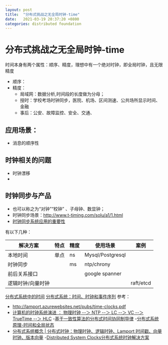 ```yaml
---
layout: post
title:  "分布式挑战之无全局时钟-time"
date:   2021-03-19 20:37:20 +0800
categories: distributed foundation
---
```


# 分布式挑战之无全局时钟-time
时间本身有两个属性：顺序、精度，理想中有一个绝对时钟，即全局时钟，且无限精度
-  顺序：
-  精度：
    - 局域网：数据分析,时间段的长度做为分母；
    - 授时：学校考场时钟同步，医院、机场、区间测速、公共场所显示时间、金融
    - 事后：公安、故障监控、安全、交通、
## 应用场景：
- 消息的顺序性

## 时钟相关的问题
- 时钟漂移
- 

## 时钟同步与产品
- 也可以称之为“对钟”“校钟” 、子母钟、数显钟；
- 时钟同步场景：http://www.t-timing.com/solu/a1/1.html
- [时钟同步系统应用的重要性](https://www.syn029.com/h-nd-2109.html)

有以下几种：

 | 解决方案 |  特点|精度 | 使用场景 | 案例 |
 |---| --- | --- | --- | --- |
 | 本地时间 | 单点 | ns| Mysql/Postgresql|
 | 时钟同步  | |ms| ntp/chrony|
 | 前后关系接口 | ||google spanner||
 | 逻辑时钟/向量时钟 | |||raft/etcd|

[分布式系统中的时间](https://zhuanlan.zhihu.com/p/449977322)
[分布式系统：时间、时钟和事件序列](https://zhuanlan.zhihu.com/p/75143473)
参考：
- http://lamport.azurewebsites.net/pubs/time-clocks.pdf
- [计算机的时钟系统演进 ： 物理时钟 --＞ NTP --＞ LC --＞ VC --＞ TrueTime --＞ HLC](https://vigourtyy-zhg.blog.csdn.net/article/details/122633868)
-[基于一致性算法的分布式时间协同制导律](https://www.bilibili.com/read/cv16812515/)
-[分布式系统原理-时间和全局状态](https://wenku.baidu.com/view/ba846fee0975f46527d3e116.html?_wkts_=1679384067902)
- [分布式系统概念 | 分布式时钟：物理时钟、逻辑时钟、Lamport 时间戳、向量时钟、版本向量](https://oreki.blog.csdn.net/article/details/124099496)
-[Distributed System Clocks分布式系统时钟解决方案](https://blog.csdn.net/No_Game_No_Life_/article/details/110872537)